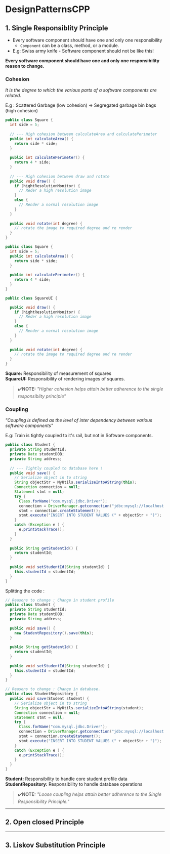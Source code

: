 # DesignPatternsCPP

## 1. Single Responsiblity Principle

- Every software component should have one and only one responsibility
  - `Component` can be a class, method, or a module.
- E.g: Swiss army knife - Software component should not be like this!

**Every software component should have one and only one ~~responsibility~~ reason to change.**

### Cohesion 

_It is the degree to which the various parts of a software components are related._  
  
E.g : Scattered Garbage (low cohesion) -> Segregated garbage bin bags (high cohesion)

```java
public class Square {
  int side = 5;
  
  // --- High cohesion between calculateArea and calculatePerimeter
  public int calculateArea() {
    return side * side;
  }
  
  public int calculatePerimeter() {
    return 4 * side;
  }
  
  // --- High cohesion between draw and rotate
  public void draw() {
    if (hightResolutionMonitor) {
      // Reder a high resolution image
    }
    else {
      // Render a normal resolution image
    }
  }
  
  public void rotate(int degree) {
    // rotate the image to required degree and re render
  }
}
```

```java
public class Square {
  int side = 5;
  public int calculateArea() {
    return side * side;
  }
  
  public int calculatePerimeter() {
    return 4 * side;
  }
}

public class SquareUI {

  public void draw() {
    if (hightResolutionMonitor) {
      // Reder a high resolution image
    }
    else {
      // Render a normal resolution image
    }
  }
  
  public void rotate(int degree) {
    // rotate the image to required degree and re render
  }
}
```
**Square:** Responsibility of measurement of squares  
**SquareUI:** Responsibility of rendering images of squares.  

> ✔️**NOTE:** _"Higher cohesion helps attain better adherence to the single responsiblity principle"_


### Coupling

_"Coupling is defined as the level of inter dependency between various software components"_

E.g: Train is tightly coupled to it's rail, but not in Software components.

```java
public class Student {
  private String studentId;
  private Date studentDOB;
  private String address;
  
  // --- Tightly coupled to database here !
  public void save() {
    // Serialize object in to string
    String objectStr = MyUtils.serializeIntoAString(this);
    Connection connection = null;
    Statement stmt = null;
    try {
      Class.forName("com.mysql.jdbc.Driver");
      connection = DriverManager.getconnection("jdbc:mysql://localhost:3306/MyDB", "root", "password");
      stmt = connection.createStatement();
      stmt.execute("INSERT INTO STUDENT VALUES (" + objectStr + ")");
    }
    catch (Exception e ) {
      e.printStackTrace();
    }
  }
  
  public String getStudentId() {
    return studentId;
  }
  
  public void setStudentId(String studentId) {
    this.studentId = studentId;
  }
}
```
Splitting the code : 

```java
// Reasons to change : Change in student profile
public class Student {
  private String studentId;
  private Date studentDOB;
  private String address;
  
  public void save() {
    new StudentRepository().save(this);
  }
  
  public String getStudentId() {
    return studentId;
  }
  
  public void setStudentId(String studentId) {
    this.studentId = studentId;
  }
}

// Reasons to change : Change in database.
public class StudentRepository {
  public void save(Student student) {
    // Serialize object in to string
    String objectStr = MyUtils.serializeIntoAString(student);
    Connection connection = null;
    Statement stmt = null;
    try {
      Class.forName("com.mysql.jdbc.Driver");
      connection = DriverManager.getconnection("jdbc:mysql://localhost:3306/MyDB", "root", "password");
      stmt = connection.createStatement();
      stmt.execute("INSERT INTO STUDENT VALUES (" + objectStr + ")");
    }
    catch (Exception e ) {
      e.printStackTrace();
    }
  }
}
```

**Student:** Responsibility to handle core student profile data  
**StudentRepository:** Responsibility to handle database operations  

> ✔️**NOTE:** _"Loose coupling helps attain better adherence to the Single Responsibility Principle."_

***

## 2. Open closed Principle

***
## 3. Liskov Substitution Principle



